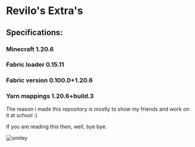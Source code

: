 # Revilo's Extra's

## Specifications: 
### Minecraft 1.20.6
### Fabric loader 0.15.11
### Fabric version 0.100.0+1.20.6
### Yarn mappings 1.20.6+build.3




The reason i made this repository is mostly to show my friends and work on it at school :) 

If you are reading this then, well, bye bye.


![smiley](https://github.com/RelivoF/Revilos-Extras/assets/166895820/01aca8d0-202b-4c18-a54b-9ce261767dc1)

